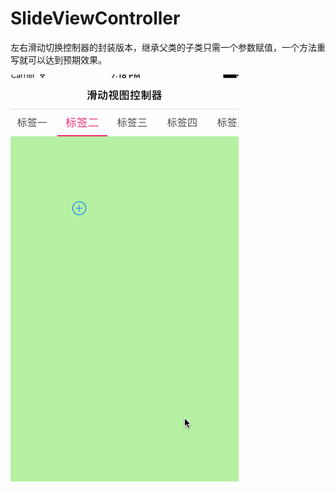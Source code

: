 # SlideViewController
左右滑动切换控制器的封装版本，继承父类的子类只需一个参数赋值，一个方法重写就可以达到预期效果。


 ![image](https://github.com/zhouZhiYonglog/SlideViewController/blob/master/SlideViewController/Image/滑动视图控制器.gif)

